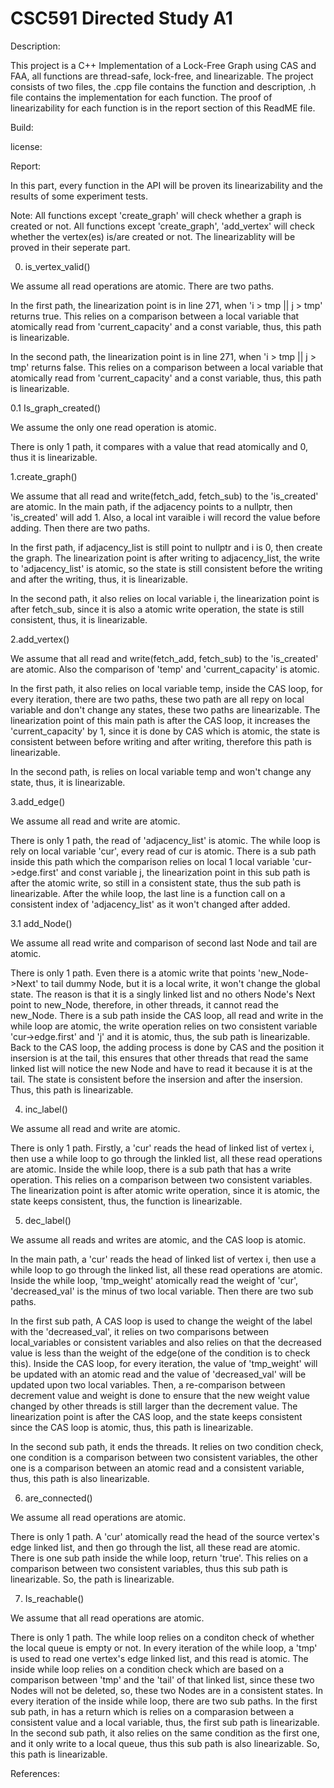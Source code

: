 # CSC591 Directed Study A1

Description:

This project is a C++ Implementation of a Lock-Free Graph using CAS and FAA, all functions are thread-safe, lock-free, and linearizable. The project consists of two files, the .cpp file contains the function and description, .h file contains the implementation for each function. The proof of linearizability for each function is in the report section of this ReadME file.


Build:


license:


Report:

In this part, every function in the API will be proven its linearizability and the results of some experiment tests.

Note: All functions except 'create_graph' will check whether a graph is created or not. All functions except 'create_graph', 'add_vertex' will check whether the vertex(es) is/are created or not. The linearizablity will be proved in their seperate part. 

0. is_vertex_valid()

We assume all read operations are atomic. There are two paths.

In the first path, the linearization point is in line 271, when 'i > tmp || j > tmp' returns true. This relies on a comparison between a local variable that atomically read from 'current_capacity' and a const variable, thus, this path is linearizable. 

In the second path, the linearization point is in line 271, when 'i > tmp || j > tmp' returns false. This relies on a comparison between a local variable that atomically read from 'current_capacity' and a const variable, thus, this path is linearizable. 


0.1 Is_graph_created()

We assume the only one read operation is atomic.

There is only 1 path, it compares with a value that read atomically and 0, thus it is linearizable.


1.create_graph()

We assume that all read and write(fetch_add, fetch_sub) to the 'is_created' are atomic. In the main path, if the adjacency points to a nullptr, then 'is_created' will add 1. Also, a local int varaible i will record the value before adding. Then there are two paths.

In the first path, if adjacency_list is still point to nullptr and i is 0, then create the graph. The linearization point is after writing to adjacency_list, the write to 'adjacency_list' is atomic, so the state is still consistent before the writing and after the writing, thus, it is linearizable. 

In the second path, it also relies on local variable i, the linearization point is after fetch_sub, since it is also a atomic write operation, the state is still consistent, thus, it is linearizable.


2.add_vertex()

We assume that all read and write(fetch_add, fetch_sub) to the 'is_created' are atomic. Also the comparison of 'temp' and 'current_capacity' is atomic. 

In the first path, it also relies on local variable temp, inside the CAS loop, for every iteration, there are two paths, these two path are all repy on local variable and don't change any states, these two paths are linearizable. The linearization point of this main path is after the CAS loop, it increases the 'current_capacity' by 1, since it is done by CAS which is atomic, the state is consistent between before writing and after writing, therefore this path is linearizable. 

In the second path, is relies on local variable temp and won't change any state, thus, it is linearizable. 


3.add_edge()

We assume all read and write are atomic. 

There is only 1 path, the read of 'adjacency_list' is atomic. The while loop is rely on local variable 'cur', every read of cur is atomic. There is a sub path inside this path which the comparison relies on local 1 local variable 'cur->edge.first' and const variable j, the linearization point in this sub path is after the atomic write, so still in a consistent state, thus the sub path is linearizable. After the while loop, the last line is a function call on a consistent index of 'adjacency_list' as it won't changed after added.


3.1 add_Node()

We assume all read write and comparison of second last Node and tail are atomic.

There is only 1 path. Even there is a atomic write that points 'new_Node->Next' to tail dummy Node, but it is a local write, it won't change the global state. The reason is that it is a singly linked list and no others Node's Next point to new_Node, therefore, in other threads, it cannot read the new_Node. There is a sub path inside the CAS loop, all read and write in the while loop are atomic, the write operation relies on two consistent variable 'cur->edge.first' and 'j' and it is atomic, thus, the sub path is linearizable. Back to the CAS loop, the adding process is done by CAS and the position it insersion is at the tail, this ensures that other threads that read the same linked list will notice the new Node and have to read it because it is at the tail. The state is consistent before the insersion and after the insersion. Thus, this path is linearizable. 


4. inc_label()

We assume all read and write are atomic. 

There is only 1 path. Firstly, a 'cur' reads the head of linked list of vertex i, then use a while loop to go through the linkled list, all these read operations are atomic. Inside the while loop, there is a sub path that has a write operation. This relies on a comparison between two consistent variables. The linearization point is after atomic write operation, since it is atomic, the state keeps consistent, thus, the function is linearizable. 


5. dec_label()

We assume all reads and writes are atomic, and the CAS loop is atomic.

In the main path, a 'cur' reads the head of linked list of vertex i, then use a while loop to go through the linked list, all these read operations are atomic. Inside the while loop, 'tmp_weight' atomically read the weight of 'cur', 'decreased_val' is the minus of two local variable. Then there are two sub paths.

In the first sub path, A CAS loop is used to change the weight of the label with the 'decreased_val', it relies on two comparisons between local_variables or consistent variables and also relies on that the decreased value is less than the weight of the edge(one of the condition is to check this). Inside the CAS loop, for every iteration, the value of 'tmp_weight' will be updated with an atomic read and the value of 'decreased_val' will be updated upon two local variables. Then, a re-comparison between decrement value and weight is done to ensure that the new weight value changed by other threads is still larger than the decrement value. The linearization point is after the CAS loop, and the state keeps consistent since the CAS loop is atomic, thus, this path is linearizable. 

In the second sub path, it ends the threads. It relies on two condition check, one condition is a comparison between two consistent variables, the other one is a comparison between an atomic read and a consistent variable, thus, this path is also linearizable. 


6. are_connected()

We assume all read operations are atomic.

There is only 1 path. A 'cur' atomically read the head of the source vertex's edge linked list, and then go through the list, all these read are atomic. There is one sub path inside the while loop, return 'true'. This relies on a comparison between two consistent variables, thus this sub path is linearizable. So, the path is linearizable. 


7. Is_reachable()

We assume that all read operations are atomic.

There is only 1 path. The while loop relies on a conditon check of whether the local queue is empty or not. In every iteration of the while loop, a 'tmp' is used to read one vertex's edge linked list, and this read is atomic. The inside while loop relies on a condition check which are based on a comparison between 'tmp' and the 'tail' of that linked list, since these two Nodes will not be deleted, so, these two Nodes are in a consistent states. In every iteration of the inside while loop, there are two sub paths. In the first sub path, in has a return which is relies on a comparasion between a consistent value and a local variable, thus, the first sub path is linearizable. In the second sub path, it also relies on the same condition as the first one, and it only write to a local queue, thus this sub path is also linearizable. So, this path is linearizable. 




References:
